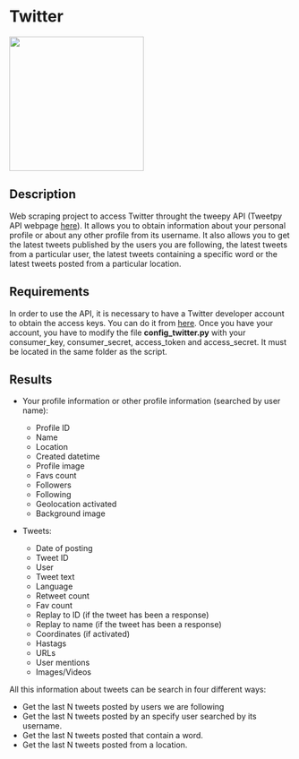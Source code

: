 # Twitter

<p>
    <img src="https://pbs.twimg.com/profile_images/1354502907643666435/CpGOlLK-_400x400.jpg" width="240" height="240" />
</p>

## Description

Web scraping project to access Twitter throught the tweepy API (Tweetpy API webpage [here](https://docs.tweepy.org/en/latest/)). It allows you to obtain information about your personal profile or about any other profile from its username. It also allows you to get the latest tweets published by the users you are following, the latest tweets from a particular user, the latest tweets containing a specific word or the latest tweets posted from a particular location.


## Requirements

In order to use the API, it is necessary to have a Twitter developer account to obtain the access keys. You can do it from [here](https://developer.twitter.com/en/apply-for-access). Once you have your account, you have to modify the file **config_twitter.py** with your consumer_key, consumer_secret, access_token and access_secret. It must be located in the same folder as the script.

## Results

- Your profile information or other profile information (searched by user name):
  - Profile ID
  - Name
  - Location
  - Created datetime
  - Profile image
  - Favs count
  - Followers
  - Following
  - Geolocation activated
  - Background image

- Tweets:
  - Date of posting
  - Tweet ID
  - User
  - Tweet text
  - Language
  - Retweet count
  - Fav count
  - Replay to ID (if the tweet has been a response)
  - Replay to name (if the tweet has been a response)
  - Coordinates (if activated)
  - Hastags 
  - URLs
  - User mentions
  - Images/Videos

All this information about tweets can be search in four different ways:
  - Get the last N tweets posted by users we are following
  - Get the last N tweets posted by an specify user searched by its username.
  - Get the last N tweets posted that contain a word.
  - Get the last N tweets posted from a location.
